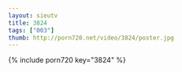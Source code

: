 ```yaml
--- 
layout: sieutv
title: 3824
tags: ["003"]
thumb: http://porn720.net/video/3824/poster.jpg
---
```

{% include porn720 key="3824" %} 
